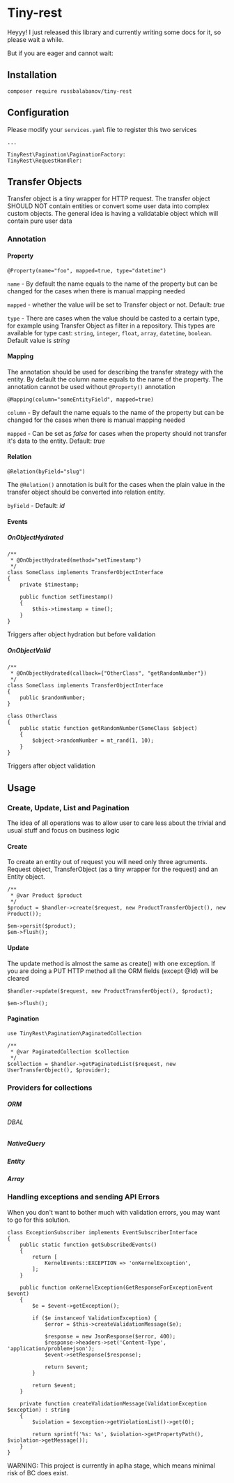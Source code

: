 # Tiny-rest

Heyyy! I just released this library and currently writing some docs for it, so please wait a while.

But if you are eager and cannot wait:

## Installation

```
composer require russbalabanov/tiny-rest
```

## Configuration

Please modify your `services.yaml` file to register this two services

```
...

TinyRest\Pagination\PaginationFactory:
TinyRest\RequestHandler:
```

## Transfer Objects

Transfer object is a tiny wrapper for HTTP request. The transfer object SHOULD NOT contain entities or convert some user data into complex custom objects. The general idea is having a validatable object which will contain pure user data

### Annotation

#### Property

```
@Property(name="foo", mapped=true, type="datetime")
```

`name` - By default the name equals to the name of the property but can be changed for the cases when there is manual mapping needed

`mapped` - whether the value will be set to Transfer object or not. Default: *true*

`type` - There are cases when the value should be casted to a certain type, for example using Transfer Object as filter in a repository. This types are available for type cast: `string`, `integer`, `float`, `array`, `datetime`, `boolean`. Default value is *string*

#### Mapping

The annotation should be used for describing the transfer strategy with the entity. By default the column name equals to the name of the property.
The annotation cannot be used without `@Property()` annotation

```
@Mapping(column="someEntityField", mapped=true)
```

`column` - By default the name equals to the name of the property but can be changed for the cases when there is manual mapping needed

`mapped` - Can be set as *false* for cases when the property should not transfer it's data to the entity. Default: *true*

#### Relation
```
@Relation(byField="slug")
```

The `@Relation()` annotation is built for the cases when the plain value in the transfer object should be converted into relation entity.

`byField` -  Default: *id*

#### Events

##### OnObjectHydrated

```
/**
 * @OnObjectHydrated(method="setTimestamp")
 */
class SomeClass implements TransferObjectInterface
{
    private $timestamp;

    public function setTimestamp()
    {
        $this->timestamp = time(); 
    }
}
```

Triggers after object hydration but before validation

##### OnObjectValid

```
/**
 * @OnObjectHydrated(callback={"OtherClass", "getRandomNumber"})
 */
class SomeClass implements TransferObjectInterface
{
    public $randomNumber;
}

class OtherClass
{
    public static function getRandomNumber(SomeClass $object)
    {
        $object->randomNumber = mt_rand(1, 10); 
    }
}
```

Triggers after object validation

## Usage

### Create, Update, List and Pagination

The idea of all operations was to allow user to care less about the trivial and usual stuff and focus on business logic

#### Create

To create an entity out of request you will need only three agruments. Request object, TransferObject (as a tiny wrapper for the request) and an Entity object.

```
/**
 * @var Product $product
 */
$product = $handler->create($request, new ProductTransferObject(), new Product());

$em->persit($product);
$em->flush();
```

#### Update

The update method is almost the same as create() with one exception. If you are doing a PUT HTTP method all the ORM fields (except @Id) will be cleared

```
$handler->update($request, new ProductTransferObject(), $product);

$em->flush();
```

#### Pagination

```
use TinyRest\Pagination\PaginatedCollection

/**
 * @var PaginatedCollection $collection
 */
$collection = $handler->getPaginatedList($request, new UserTransferObject(), $provider);
```

### Providers for collections

##### ORM

###### DBAL

##### NativeQuery

##### Entity

##### Array

### Handling exceptions and sending API Errors

When you don't want to bother much with validation errors, you may want to go for this solution.


```
class ExceptionSubscriber implements EventSubscriberInterface
{
    public static function getSubscribedEvents()
    {
        return [
            KernelEvents::EXCEPTION => 'onKernelException',
        ];
    }

    public function onKernelException(GetResponseForExceptionEvent $event)
    {
        $e = $event->getException();

        if ($e instanceof ValidationException) {
            $error = $this->createValidationMessage($e);
            
            $response = new JsonResponse($error, 400);
            $response->headers->set('Content-Type', 'application/problem+json');
            $event->setResponse($response);
            
            return $event;
        }

        return $event;
    }

    private function createValidationMessage(ValidationException $exception) : string
    {
        $violation = $exception->getViolationList()->get(0);
        
        return sprintf('%s: %s', $violation->getPropertyPath(), $violation->getMessage());
    }
}
```


WARNING: This project is currently in aplha stage, which means minimal risk of BC does exist.
